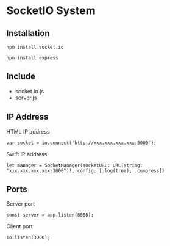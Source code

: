 # SocketIO System

## Installation
```
npm install socket.io
```
```
npm install express
```
## Include
- socket.io.js
- server.js
## IP Address
HTML IP address
```
var socket = io.connect('http://xxx.xxx.xxx.xxx:3000');
```
Swift IP address
```
let manager = SocketManager(socketURL: URL(string: "xxx.xxx.xxx.xxx:3000")!, config: [.log(true), .compress])
```
## Ports
Server port
```
const server = app.listen(8080);
```
Client port
```
io.listen(3000);
```
